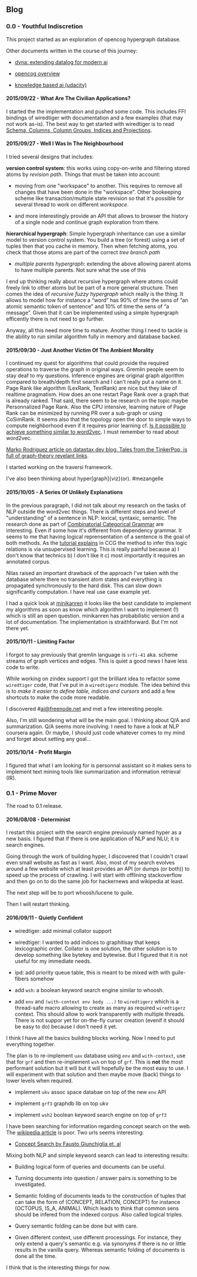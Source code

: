## Blog

### 0.0 - Youthful Indiscretion

This project started as an exploration of opencog hypergraph database.

Other documents written in the course of this journey:

- [dyna: extending datalog for modern ai](youthful-indiscretion/dyna-extending-datalog-for-modern-ai.html)

- [opencog overview](youthful-indiscretion/opencog-overview.html)

- [knowledge based ai (udacity)](youthful-indiscretion/udacity-knowledge-based-ai.html)

#### 2015/09/22 - What Are The Civilian Applications?

I started the the implementation and pushed some code. This includes
FFI bindings of wiredtiger with documentation and a few examples (that
may not work as-is). The best way to get started with wiredtiger is to
read
[Schema, Columns, Column Groups, Indices and Projections](http://source.wiredtiger.com/2.6.1/schema.html).

#### 2015/09/27 - Well I Was In The Neighbourhood

I tried several designs that includes:

**version control system**: this works using copy-on-write and
filtering stored atoms by *revision path*. Things that must be taken
into account:

- moving from one "workspace" to another. This requires to remove all
  changes that have been done in the "workspace". Other bookeeping
  scheme like transaction/multiple state revision so that it's
  possible for several thread to work on different *workspace*.

- and more interestingly provide an API that allows to browser the
  history of a single node and continue graph exploration from there.

**hierarchical hypergraph**: Simple hypergraph inheritance can use a
similar model to version control system. You build a tree (or
forest) using a set of tuples then that you cache in memory. Then
when fetching atoms, you check that those atoms are part of the
correct *tree branch path*

- *multiple parents hypergraph*: extending the above allowing parent atoms to
have multiple parents. Not sure what the use of this

I end up thinking really about recursive hypergraph where atoms could
freely link to other atoms but be part of a more general
structure. Then comes the idea of *recursive fuzzy hypergraph* which
really is the thing. It allows to model how for instance a “word” has
90% of time the sens of “an atomic semantic token of sentence” and 10%
of time the sens of “a message”. Given that it can be implemented
using a simple hypergraph efficently there is not need to go further.

Anyway, all this need more time to mature. Another thing I need to
tackle is the ability to run similar algorithm fully in memory and
database backed.

#### 2015/09/30 - Just Another Victim Of The Ambient Morality

I continued my quest for algorithms that could provide the required
operations to traverse the graph in original ways. Gremlin people seem
to stay deaf to my questions. Inference engines are original graph
algorithm compared to breath/depth first search and I can't really put
a name on it. Page Rank like algorithm (LexRank, TextRank) are nice
but they lake of realtime pragmatism.  How does an one restart Page
Rank over a graph that is already ranked. That said, there seem to be
research on the topic maybe Personnalized Page Rank.  Also the CPU
intensive, learning nature of Page Rank can be minimized by running PR
over a sub-graph or using CoSimRank. It seems also that the topology
open the door to simple ways to compute neighborhood even if it
requires prior learning
cf. [Is it possible to achieve something similar to word2vec](http://stackoverflow.com/questions/32851830/is-it-possible-to-achieve-something-similar-to-word2vec-using-a-graphdb).
I must remember to read about word2vec.

[Marko Rodriguez article on datastax dev blog, Tales from the TinkerPop, is full of graph-theory revelant links](http://www.datastax.com/dev/blog/tales-from-the-tinkerpop).

I started working on the traversi framework.

I've also been thinking about hyper[graph]{viz}(or). #mezangelle

#### 2015/10/05 - A Series Of Unlikely Explanations

In the previous paragraph, I did not talk about my research on the tasks of NLP
outside the word2vec things. There is different steps and level of
"understanding" of a sentence in NLP: lexical, syntaxic, semantic. The research
done as part of [Combinatorial Categorical Grammar](https://en.wikipedia.org/wiki/Combinatory_categorial_grammar)
are interesting. Even if some how it's different from dependency grammar.
It seems to me that having logical reprensentation of a sentence is the goal
of both methods. As the [tutorial explains](http://yoavartzi.com/tutorial/)
in CCG the method to infer this logic relations is via unsupervised learning.
This is really painful because a) I don't know that technics b) I don't like it
c) most importantly it requires an annotated corpus.

Nilas raised an important drawback of the approach I've taken with the database
where there no transient atom states and everything is propagated synchronously
to the hard disk. This can slow down significantly computation. I have real use
case example yet.

I had a quick look at [minikanren](http://minikanren.org) it looks like the
best candidate to implement my algorithms as soon as know which algorithm I
want to implement (!) which is still an open question. minikanren has
probabilistic version and a lot of documentation. The implementation is
straithforward. But I'm not there yet.

#### 2015/10/11 - Limiting Factor

I forgot to say previously that gremlin language is `srfi-41`
aka. scheme streams of graph vertices and edges. This is quiet a good
news I have less code to write.

While working on zindex support I got the brilliant idea to refactor
some `wiredtiger` code, that I've put in a `wiredtigerz` module. The
idea behind this is to *make it easier to define table, indices and
cursors* and add a few shortcuts to make the code more readable.

I discovered #ai@freenode.net and met a few interesting people.

Also, I'm still wondering what will be the main goal. I thinking about
Q/A and summarization. Q/A seems more involving. I need to have a look
at NLP coursera again. Or maybe, I should just code whatever comes to
my mind and forget about setting any goal...

#### 2015/10/14 - Profit Margin

I figured that what I am looking for is personnal assistant so it makes sens to
implement text mining tools like summarization and information retrieval (IR).

### 0.1 - Prime Mover

The road to 0.1 release.

#### 2016/08/08 - Determinist

I restart this project with the search engine previously named hyper
as a new basis.  I figured that if there is one application of NLP and
NLU; it is search engines.

Going through the work of building hyper, I discovered that I couldn't
crawl even small website as fast as I want. Also, most of my search
evolves around a few website which at least provides an API (or dumps
(or both)) to speed up the process of crawling. I will start with
offlining stackoverflow and then go on to do the same job for
hackernews and wikipedia at least.

The next step will be to port whoosh/lucene to guile.

Then I will restart thinking.

#### 2016/09/11 - Quietly Confident

- wiredtiger: add minimal collator support

- wiredtiger: I wanted to add indices to graphitisay that keeps
  lexicographic order. Collator is one solution, the other solution is
  to develop something like bytekey and bytewise. But I figured that
  it is not useful for my immediate needs.

- ipd: add priority queue table, this is meant to be mixed with
  with guile-fibers somehow

- add `wsh`: a boolean keyword search engine similar to whoosh.

- add `env` and `(with-context env body ...)` to `wiredtigerz` which
  is a thread-safe macro allowing to create as many as required
  `wiredtigerz` context. This should allow to work transparently with
  multiple threads. There is not suppor yet for on-the-fly cursor
  creation (evenif it should be easy to do) because I don't need it
  yet.

I think I have all the basics building blocks working. Now I need to
put everything together.

The plan is to re-implement `uav` database using `env` and
`with-context`, use that for `grf` and then re-implement `wsh` on top
of `grf`. This is **not** the most performant solution but it will but
it will hopefully be the most easy to use. I will experiment with that
solution and then maybe move (back) things to lower levels when
required.

- implement `ukv` assoc space databae on top of the new `env` API

- implement `grf3` graphdb lib on top ukv

- implement `wsh2` boolean keyword search engine on top of `grf3`

I have been searching for information regarding concept search on the
web.  The
[wikipedia article](https://en.wikipedia.org/wiki/Concept_search) is
poor. Two urls seems interesting:

- [Concept Search by Fausto Giunchiglia et. al](http://www.ulakha.com/concept-search-eswc2009.html)

Mixing both NLP and simple keyword search can lead to interesting results:

- Building logical form of queries and documents can be useful.

- Turning documents into question / answer pairs is something to be
  investigated.

- Semantic folding of documents leads to the construction of tuples
  that can take the form of (CONCEPT, RELATION, CONCEPT) for instance
  (OCTOPUS, IS_A, ANIMAL).  Which leads to think that common sens
  should be infered from the indexed corpus. Also called logical triples.

- Query semantic folding can be done but with care.

- Given different context, use different processings. For instance,
  they only extend a query's semantic e.g. via synonyms if there is no
  or little results in the vanilla query. Whereas semantic folding of
  documents is done all the time.

I think that is the interesting things for now.
